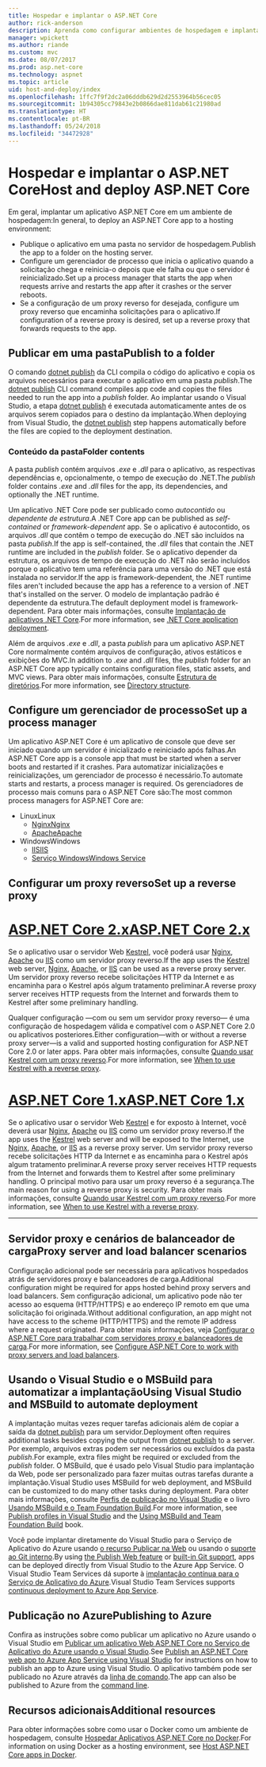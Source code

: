 ```yaml
---
title: Hospedar e implantar o ASP.NET Core
author: rick-anderson
description: Aprenda como configurar ambientes de hospedagem e implantar aplicativos ASP.NET Core.
manager: wpickett
ms.author: riande
ms.custom: mvc
ms.date: 08/07/2017
ms.prod: asp.net-core
ms.technology: aspnet
ms.topic: article
uid: host-and-deploy/index
ms.openlocfilehash: 1ffc7f9f2dc2a06dddb629d2d2553964b56cec05
ms.sourcegitcommit: 1b94305cc79843e2b0866dae811dab61c21980ad
ms.translationtype: HT
ms.contentlocale: pt-BR
ms.lasthandoff: 05/24/2018
ms.locfileid: "34472928"
---
```

# <a name="host-and-deploy-aspnet-core"></a><span data-ttu-id="0155c-103">Hospedar e implantar o ASP.NET Core</span><span class="sxs-lookup"><span data-stu-id="0155c-103">Host and deploy ASP.NET Core</span></span>

<span data-ttu-id="0155c-104">Em geral, implantar um aplicativo ASP.NET Core em um ambiente de hospedagem:</span><span class="sxs-lookup"><span data-stu-id="0155c-104">In general, to deploy an ASP.NET Core app to a hosting environment:</span></span>

* <span data-ttu-id="0155c-105">Publique o aplicativo em uma pasta no servidor de hospedagem.</span><span class="sxs-lookup"><span data-stu-id="0155c-105">Publish the app to a folder on the hosting server.</span></span>
* <span data-ttu-id="0155c-106">Configure um gerenciador de processo que inicia o aplicativo quando a solicitação chega e reinicia-o depois que ele falha ou que o servidor é reinicializado.</span><span class="sxs-lookup"><span data-stu-id="0155c-106">Set up a process manager that starts the app when requests arrive and restarts the app after it crashes or the server reboots.</span></span>
* <span data-ttu-id="0155c-107">Se a configuração de um proxy reverso for desejada, configure um proxy reverso que encaminha solicitações para o aplicativo.</span><span class="sxs-lookup"><span data-stu-id="0155c-107">If configuration of a reverse proxy is desired, set up a reverse proxy that forwards requests to the app.</span></span>

## <a name="publish-to-a-folder"></a><span data-ttu-id="0155c-108">Publicar em uma pasta</span><span class="sxs-lookup"><span data-stu-id="0155c-108">Publish to a folder</span></span>

<span data-ttu-id="0155c-109">O comando [dotnet publish](/dotnet/articles/core/tools/dotnet-publish) da CLI compila o código do aplicativo e copia os arquivos necessários para executar o aplicativo em uma pasta *publish*.</span><span class="sxs-lookup"><span data-stu-id="0155c-109">The [dotnet publish](/dotnet/articles/core/tools/dotnet-publish) CLI command compiles app code and copies the files needed to run the app into a *publish* folder.</span></span> <span data-ttu-id="0155c-110">Ao implantar usando o Visual Studio, a etapa [dotnet publish](/dotnet/core/tools/dotnet-publish) é executada automaticamente antes de os arquivos serem copiados para o destino da implantação.</span><span class="sxs-lookup"><span data-stu-id="0155c-110">When deploying from Visual Studio, the [dotnet publish](/dotnet/core/tools/dotnet-publish) step happens automatically before the files are copied to the deployment destination.</span></span>

### <a name="folder-contents"></a><span data-ttu-id="0155c-111">Conteúdo da pasta</span><span class="sxs-lookup"><span data-stu-id="0155c-111">Folder contents</span></span>

<span data-ttu-id="0155c-112">A pasta *publish* contém arquivos *.exe* e *.dll* para o aplicativo, as respectivas dependências e, opcionalmente, o tempo de execução do .NET.</span><span class="sxs-lookup"><span data-stu-id="0155c-112">The *publish* folder contains *.exe* and *.dll* files for the app, its dependencies, and optionally the .NET runtime.</span></span>

<span data-ttu-id="0155c-113">Um aplicativo .NET Core pode ser publicado como *autocontido* ou *dependente de estrutura*.</span><span class="sxs-lookup"><span data-stu-id="0155c-113">A .NET Core app can be published as *self-contained* or *framework-dependent* app.</span></span> <span data-ttu-id="0155c-114">Se o aplicativo é autocontido, os arquivos *.dll* que contêm o tempo de execução do .NET são incluídos na pasta *publish*.</span><span class="sxs-lookup"><span data-stu-id="0155c-114">If the app is self-contained, the *.dll* files that contain the .NET runtime are included in the *publish* folder.</span></span> <span data-ttu-id="0155c-115">Se o aplicativo depender da estrutura, os arquivos de tempo de execução do .NET não serão incluídos porque o aplicativo tem uma referência para uma versão do .NET que está instalada no servidor.</span><span class="sxs-lookup"><span data-stu-id="0155c-115">If the app is framework-dependent, the .NET runtime files aren't included because the app has a reference to a version of .NET that's installed on the server.</span></span> <span data-ttu-id="0155c-116">O modelo de implantação padrão é dependente da estrutura.</span><span class="sxs-lookup"><span data-stu-id="0155c-116">The default deployment model is framework-dependent.</span></span> <span data-ttu-id="0155c-117">Para obter mais informações, consulte [Implantação de aplicativos .NET Core](/dotnet/articles/core/deploying/index).</span><span class="sxs-lookup"><span data-stu-id="0155c-117">For more information, see [.NET Core application deployment](/dotnet/articles/core/deploying/index).</span></span>

<span data-ttu-id="0155c-118">Além de arquivos *.exe* e *.dll*, a pasta *publish* para um aplicativo ASP.NET Core normalmente contém arquivos de configuração, ativos estáticos e exibições do MVC.</span><span class="sxs-lookup"><span data-stu-id="0155c-118">In addition to *.exe* and *.dll* files, the *publish* folder for an ASP.NET Core app typically contains configuration files, static assets, and MVC views.</span></span> <span data-ttu-id="0155c-119">Para obter mais informações, consulte [Estrutura de diretórios](xref:host-and-deploy/directory-structure).</span><span class="sxs-lookup"><span data-stu-id="0155c-119">For more information, see [Directory structure](xref:host-and-deploy/directory-structure).</span></span>

## <a name="set-up-a-process-manager"></a><span data-ttu-id="0155c-120">Configure um gerenciador de processo</span><span class="sxs-lookup"><span data-stu-id="0155c-120">Set up a process manager</span></span>

<span data-ttu-id="0155c-121">Um aplicativo ASP.NET Core é um aplicativo de console que deve ser iniciado quando um servidor é inicializado e reiniciado após falhas.</span><span class="sxs-lookup"><span data-stu-id="0155c-121">An ASP.NET Core app is a console app that must be started when a server boots and restarted if it crashes.</span></span> <span data-ttu-id="0155c-122">Para automatizar inicializações e reinicializações, um gerenciador de processo é necessário.</span><span class="sxs-lookup"><span data-stu-id="0155c-122">To automate starts and restarts, a process manager is required.</span></span> <span data-ttu-id="0155c-123">Os gerenciadores de processo mais comuns para o ASP.NET Core são:</span><span class="sxs-lookup"><span data-stu-id="0155c-123">The most common process managers for ASP.NET Core are:</span></span>

* <span data-ttu-id="0155c-124">Linux</span><span class="sxs-lookup"><span data-stu-id="0155c-124">Linux</span></span>
  * [<span data-ttu-id="0155c-125">Nginx</span><span class="sxs-lookup"><span data-stu-id="0155c-125">Nginx</span></span>](xref:host-and-deploy/linux-nginx)
  * [<span data-ttu-id="0155c-126">Apache</span><span class="sxs-lookup"><span data-stu-id="0155c-126">Apache</span></span>](xref:host-and-deploy/linux-apache)
* <span data-ttu-id="0155c-127">Windows</span><span class="sxs-lookup"><span data-stu-id="0155c-127">Windows</span></span>
  * [<span data-ttu-id="0155c-128">IIS</span><span class="sxs-lookup"><span data-stu-id="0155c-128">IIS</span></span>](xref:host-and-deploy/iis/index)
  * [<span data-ttu-id="0155c-129">Serviço Windows</span><span class="sxs-lookup"><span data-stu-id="0155c-129">Windows Service</span></span>](xref:host-and-deploy/windows-service)

## <a name="set-up-a-reverse-proxy"></a><span data-ttu-id="0155c-130">Configurar um proxy reverso</span><span class="sxs-lookup"><span data-stu-id="0155c-130">Set up a reverse proxy</span></span>

# <a name="aspnet-core-2xtabaspnetcore2x"></a>[<span data-ttu-id="0155c-131">ASP.NET Core 2.x</span><span class="sxs-lookup"><span data-stu-id="0155c-131">ASP.NET Core 2.x</span></span>](#tab/aspnetcore2x)

<span data-ttu-id="0155c-132">Se o aplicativo usar o servidor Web [Kestrel](xref:fundamentals/servers/kestrel), você poderá usar [Nginx](xref:host-and-deploy/linux-nginx), [Apache](xref:host-and-deploy/linux-apache) ou [IIS](xref:host-and-deploy/iis/index) como um servidor proxy reverso.</span><span class="sxs-lookup"><span data-stu-id="0155c-132">If the app uses the [Kestrel](xref:fundamentals/servers/kestrel) web server, [Nginx](xref:host-and-deploy/linux-nginx), [Apache](xref:host-and-deploy/linux-apache), or [IIS](xref:host-and-deploy/iis/index) can be used as a reverse proxy server.</span></span> <span data-ttu-id="0155c-133">Um servidor proxy reverso recebe solicitações HTTP da Internet e as encaminha para o Kestrel após algum tratamento preliminar.</span><span class="sxs-lookup"><span data-stu-id="0155c-133">A reverse proxy server receives HTTP requests from the Internet and forwards them to Kestrel after some preliminary handling.</span></span>

<span data-ttu-id="0155c-134">Qualquer configuração &mdash;com ou sem um servidor proxy reverso&mdash; é uma configuração de hospedagem válida e compatível com o ASP.NET Core 2.0 ou aplicativos posteriores.</span><span class="sxs-lookup"><span data-stu-id="0155c-134">Either configuration&mdash;with or without a reverse proxy server&mdash;is a valid and supported hosting configuration for ASP.NET Core 2.0 or later apps.</span></span> <span data-ttu-id="0155c-135">Para obter mais informações, consulte [Quando usar Kestrel com um proxy reverso](xref:fundamentals/servers/kestrel#when-to-use-kestrel-with-a-reverse-proxy).</span><span class="sxs-lookup"><span data-stu-id="0155c-135">For more information, see [When to use Kestrel with a reverse proxy](xref:fundamentals/servers/kestrel#when-to-use-kestrel-with-a-reverse-proxy).</span></span>

# <a name="aspnet-core-1xtabaspnetcore1x"></a>[<span data-ttu-id="0155c-136">ASP.NET Core 1.x</span><span class="sxs-lookup"><span data-stu-id="0155c-136">ASP.NET Core 1.x</span></span>](#tab/aspnetcore1x)

<span data-ttu-id="0155c-137">Se o aplicativo usar o servidor Web [Kestrel](xref:fundamentals/servers/kestrel) e for exposto à Internet, você deverá usar [Nginx](xref:host-and-deploy/linux-nginx), [Apache](xref:host-and-deploy/linux-apache) ou [IIS](xref:host-and-deploy/iis/index) como um servidor proxy reverso.</span><span class="sxs-lookup"><span data-stu-id="0155c-137">If the app uses the [Kestrel](xref:fundamentals/servers/kestrel) web server and will be exposed to the Internet, use [Nginx](xref:host-and-deploy/linux-nginx), [Apache](xref:host-and-deploy/linux-apache), or [IIS](xref:host-and-deploy/iis/index) as a reverse proxy server.</span></span> <span data-ttu-id="0155c-138">Um servidor proxy reverso recebe solicitações HTTP da Internet e as encaminha para o Kestrel após algum tratamento preliminar.</span><span class="sxs-lookup"><span data-stu-id="0155c-138">A reverse proxy server receives HTTP requests from the Internet and forwards them to Kestrel after some preliminary handling.</span></span> <span data-ttu-id="0155c-139">O principal motivo para usar um proxy reverso é a segurança.</span><span class="sxs-lookup"><span data-stu-id="0155c-139">The main reason for using a reverse proxy is security.</span></span> <span data-ttu-id="0155c-140">Para obter mais informações, consulte [Quando usar Kestrel com um proxy reverso](xref:fundamentals/servers/kestrel?tabs=aspnetcore1x#when-to-use-kestrel-with-a-reverse-proxy).</span><span class="sxs-lookup"><span data-stu-id="0155c-140">For more information, see [When to use Kestrel with a reverse proxy](xref:fundamentals/servers/kestrel?tabs=aspnetcore1x#when-to-use-kestrel-with-a-reverse-proxy).</span></span>

---

## <a name="proxy-server-and-load-balancer-scenarios"></a><span data-ttu-id="0155c-141">Servidor proxy e cenários de balanceador de carga</span><span class="sxs-lookup"><span data-stu-id="0155c-141">Proxy server and load balancer scenarios</span></span>

<span data-ttu-id="0155c-142">Configuração adicional pode ser necessária para aplicativos hospedados atrás de servidores proxy e balanceadores de carga.</span><span class="sxs-lookup"><span data-stu-id="0155c-142">Additional configuration might be required for apps hosted behind proxy servers and load balancers.</span></span> <span data-ttu-id="0155c-143">Sem configuração adicional, um aplicativo pode não ter acesso ao esquema (HTTP/HTTPS) e ao endereço IP remoto em que uma solicitação foi originada.</span><span class="sxs-lookup"><span data-stu-id="0155c-143">Without additional configuration, an app might not have access to the scheme (HTTP/HTTPS) and the remote IP address where a request originated.</span></span> <span data-ttu-id="0155c-144">Para obter mais informações, veja [Configurar o ASP.NET Core para trabalhar com servidores proxy e balanceadores de carga](xref:host-and-deploy/proxy-load-balancer).</span><span class="sxs-lookup"><span data-stu-id="0155c-144">For more information, see [Configure ASP.NET Core to work with proxy servers and load balancers](xref:host-and-deploy/proxy-load-balancer).</span></span>

## <a name="using-visual-studio-and-msbuild-to-automate-deployment"></a><span data-ttu-id="0155c-145">Usando o Visual Studio e o MSBuild para automatizar a implantação</span><span class="sxs-lookup"><span data-stu-id="0155c-145">Using Visual Studio and MSBuild to automate deployment</span></span>

<span data-ttu-id="0155c-146">A implantação muitas vezes requer tarefas adicionais além de copiar a saída da [dotnet publish](/dotnet/core/tools/dotnet-publish) para um servidor.</span><span class="sxs-lookup"><span data-stu-id="0155c-146">Deployment often requires additional tasks besides copying the output from [dotnet publish](/dotnet/core/tools/dotnet-publish) to a server.</span></span> <span data-ttu-id="0155c-147">Por exemplo, arquivos extras podem ser necessários ou excluídos da pasta *publish*.</span><span class="sxs-lookup"><span data-stu-id="0155c-147">For example, extra files might be required or excluded from the *publish* folder.</span></span> <span data-ttu-id="0155c-148">O MSBuild, que é usado pelo Visual Studio para implantação da Web, pode ser personalizado para fazer muitas outras tarefas durante a implantação.</span><span class="sxs-lookup"><span data-stu-id="0155c-148">Visual Studio uses MSBuild for web deployment, and MSBuild can be customized to do many other tasks during deployment.</span></span> <span data-ttu-id="0155c-149">Para obter mais informações, consulte [Perfis de publicação no Visual Studio](xref:host-and-deploy/visual-studio-publish-profiles) e o livro [Usando MSBuild e o Team Foundation Build](http://msbuildbook.com/).</span><span class="sxs-lookup"><span data-stu-id="0155c-149">For more information, see [Publish profiles in Visual Studio](xref:host-and-deploy/visual-studio-publish-profiles) and the [Using MSBuild and Team Foundation Build](http://msbuildbook.com/) book.</span></span>

<span data-ttu-id="0155c-150">Você pode implantar diretamente do Visual Studio para o Serviço de Aplicativo do Azure usando [o recurso Publicar na Web](xref:tutorials/publish-to-azure-webapp-using-vs) ou usando o [suporte ao Git interno](xref:host-and-deploy/azure-apps/azure-continuous-deployment).</span><span class="sxs-lookup"><span data-stu-id="0155c-150">By using [the Publish Web feature](xref:tutorials/publish-to-azure-webapp-using-vs) or [built-in Git support](xref:host-and-deploy/azure-apps/azure-continuous-deployment), apps can be deployed directly from Visual Studio to the Azure App Service.</span></span> <span data-ttu-id="0155c-151">O Visual Studio Team Services dá suporte à [implantação contínua para o Serviço de Aplicativo do Azure](/vsts/build-release/apps/cd/azure/aspnet-core-to-azure-webapp?tabs=vsts).</span><span class="sxs-lookup"><span data-stu-id="0155c-151">Visual Studio Team Services supports [continuous deployment to Azure App Service](/vsts/build-release/apps/cd/azure/aspnet-core-to-azure-webapp?tabs=vsts).</span></span>

## <a name="publishing-to-azure"></a><span data-ttu-id="0155c-152">Publicação no Azure</span><span class="sxs-lookup"><span data-stu-id="0155c-152">Publishing to Azure</span></span>

<span data-ttu-id="0155c-153">Confira as instruções sobre como publicar um aplicativo no Azure usando o Visual Studio em [Publicar um aplicativo Web ASP.NET Core no Serviço de Aplicativo do Azure usando o Visual Studio](xref:tutorials/publish-to-azure-webapp-using-vs).</span><span class="sxs-lookup"><span data-stu-id="0155c-153">See [Publish an ASP.NET Core web app to Azure App Service using Visual Studio](xref:tutorials/publish-to-azure-webapp-using-vs) for instructions on how to publish an app to Azure using Visual Studio.</span></span> <span data-ttu-id="0155c-154">O aplicativo também pode ser publicado no Azure através da [linha de comando](xref:tutorials/publish-to-azure-webapp-using-cli).</span><span class="sxs-lookup"><span data-stu-id="0155c-154">The app can also be published to Azure from the [command line](xref:tutorials/publish-to-azure-webapp-using-cli).</span></span>

## <a name="additional-resources"></a><span data-ttu-id="0155c-155">Recursos adicionais</span><span class="sxs-lookup"><span data-stu-id="0155c-155">Additional resources</span></span>

<span data-ttu-id="0155c-156">Para obter informações sobre como usar o Docker como um ambiente de hospedagem, consulte [Hospedar Aplicativos ASP.NET Core no Docker](xref:host-and-deploy/docker/index).</span><span class="sxs-lookup"><span data-stu-id="0155c-156">For information on using Docker as a hosting environment, see [Host ASP.NET Core apps in Docker](xref:host-and-deploy/docker/index).</span></span>
